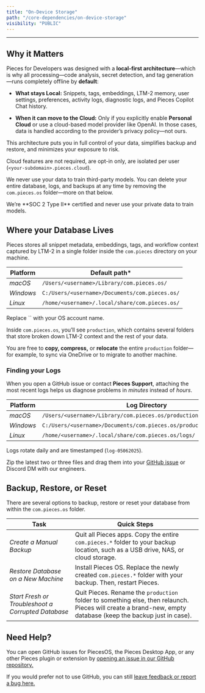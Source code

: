 ```yaml
---
title: "On-Device Storage"
path: "/core-dependencies/on-device-storage"
visibility: "PUBLIC"
---
```

***

## Why it Matters

Pieces for Developers was designed with a **local-first architecture**—which is why all processing—code analysis, secret detection, and tag generation—runs completely offline by **default**:

* **What stays Local:** Snippets, tags, embeddings, LTM-2 memory, user settings, preferences, activity logs, diagnostic logs, and Pieces Copilot Chat history.

* **When it can move to the Cloud:** Only if you explicitly enable **Personal Cloud** or use a cloud-based model provider like OpenAI. In those cases, data is handled according to the provider’s privacy policy—not ours.

This architecture puts you in full control of your data, simplifies backup and restore, and minimizes your exposure to risk.

Cloud features are not required, are opt-in only, are isolated per user (`<your-subdomain>.pieces.cloud`).

We never use your data to train third-party models. You can delete your entire database, logs, and backups at any time by removing the `com.pieces.os` folder—more on that below.

<Callout type="tip">
  We’re **SOC 2 Type II** certified and never use your private data to train models.
</Callout>

## Where your Database Lives

Pieces stores all snippet metadata, embeddings, tags, and workflow context captured by LTM-2 in a single folder inside the `com.pieces` directory on your machine.

| **Platform** | **Default path\***                             |
| ------------ | ---------------------------------------------- |
| *macOS*      | `/Users/<username>/Library/com.pieces.os/`     |
| *Windows*    | `C:/Users/<username>/Documents/com.pieces.os/` |
| *Linux*      | `/home/<username>/.local/share/com.pieces.os/` |

<Callout type="tip">
  Replace `<username>` with your OS account name.
</Callout>

Inside `com.pieces.os`, you’ll see `production`, which contains several folders that store broken down LTM-2 context and the rest of your data.

You are free to **copy, compress,** or **relocate** the entire `production` folder—for example, to sync via OneDrive or to migrate to another machine.

### Finding your Logs

When you open a GitHub issue or contact **Pieces Support**, attaching the most recent logs helps us diagnose problems in *minutes* instead of *hours*.

| **Platform** | **Log Directory**                                                     |
| ------------ | --------------------------------------------------------------------- |
| *macOS*      | `/Users/<username>/Library/com.pieces.os/production/support/logs/`    |
| *Windows*    | `C:/Users/<username>/Documents/com.pieces.os/production/support/logs` |
| *Linux*      | `/home/<username>/.local/share/com.pieces.os/logs/`                   |

Logs rotate daily and are timestamped (`log-05062025`).

Zip the latest two or three files and drag them into your <a target="_blank" href="https://github.com/pieces-app/support/issues">GitHub issue</a> or Discord DM with our engineers.

## Backup, Restore, or Reset

There are several options to backup, restore or reset your database from within the `com.pieces.os` folder.

| **Task**                                           | **Quick Steps**                                                                                                                                              |
| -------------------------------------------------- | ------------------------------------------------------------------------------------------------------------------------------------------------------------ |
| *Create a Manual Backup*                           | Quit all Pieces apps. Copy the entire `com.pieces.*` folder to your backup location, such as a USB drive, NAS, or cloud storage.                             |
| *Restore Database on a New Machine*                | Install Pieces OS. Replace the newly created `com.pieces.*` folder with your backup. Then, restart Pieces.                                                   |
| *Start Fresh or Troubleshoot a Corrupted Database* | Quit Pieces. Rename the `production` folder to something else, then relaunch. Pieces will create a brand-new, empty database (keep the backup just in case). |

## Need Help?<a target="_blank" href="https://docs.pieces.app/extensions-plugins/sublime#get-support-or-share-feedback">**​**</a>

You can open GitHub issues for PiecesOS, the Pieces Desktop App, or any other Pieces plugin or extension by <a target="_blank" href="https://github.com/pieces-app/support/issues">opening an issue in our GitHub repository.</a>

If you would prefer not to use GitHub, you can still <a target="_blank" href="https://getpieces.typeform.com/to/mCjBSIjF#page=docs-support">leave feedback or report a bug here.</a>
